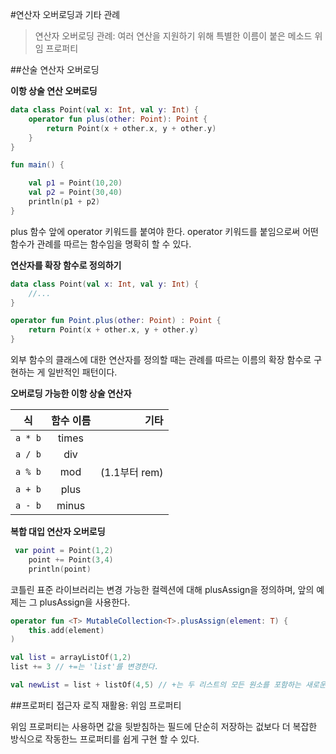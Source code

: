 #연산자 오버로딩과 기타 관례

>연산자 오버로딩
>관례: 여러 연산을 지원하기 위해 특별한 이름이 붙은 메소드
>위임 프로퍼티

##산술 연산자 오버로딩

**이항 상술 연산 오버로딩**

```kotlin
data class Point(val x: Int, val y: Int) {
    operator fun plus(other: Point): Point {
        return Point(x + other.x, y + other.y)
    }
}

fun main() {

    val p1 = Point(10,20)
    val p2 = Point(30,40)
    println(p1 + p2)
}
```

plus 함수 앞에 operator 키워드를 붙여야 한다. operator 키워드를 붙임으로써 어떤 함수가 관례를 따르는 함수임을 명확히 할 수 있다.

**연산자를 확장 함수로 정의하기**

```kotlin
data class Point(val x: Int, val y: Int) {
    //...
}

operator fun Point.plus(other: Point) : Point {
    return Point(x + other.x, y + other.y)
}
```

외부 함수의 클래스에 대한 연산자를 정의할 때는 관례를 따르는 이름의 확장 함수로 구현하는 게 일반적인 패턴이다.

**오버로딩 가능한 이항 상술 연산자**

식 | 함수 이름 | 기타
---|:---:|---:
`a * b` | times |
`a / b` | div |
`a % b` | mod | (1.1부터 rem)
`a + b` | plus |
`a - b` | minus |

**복합 대입 연산자 오버로딩**

```kotlin
 var point = Point(1,2)
    point += Point(3,4)
    println(point)
```

코틀린 표준 라이브러리는 변경 가능한 컬렉션에 대해 plusAssign을 정의하며, 앞의 예제는 그 plusAssign을 사용한다.

```kotlin
operator fun <T> MutableCollection<T>.plusAssign(element: T) {
    this.add(element)
)
```

```kotlin
val list = arrayListOf(1,2)
list += 3 // +=는 'list'를 변경한다.

val newList = list + listOf(4,5) // +는 두 리스트의 모든 원소를 포함하는 새로운 리스트를 반환한다.
```


##프로퍼티 접근자 로직 재활용: 위임 프로퍼티

위임 프로퍼티는 사용하면 값을 뒷받침하는 필드에 단순히 저장하는 겂보다 더 복잡한 방식으로 작동한느 프로퍼티를 쉽게 구현 할 수 있다.


